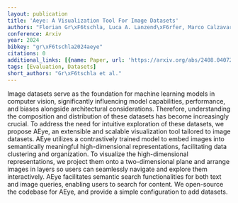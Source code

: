 ```yaml
---
layout: publication
title: 'Aeye: A Visualization Tool For Image Datasets'
authors: "Florian Gr\xF6tschla, Luca A. Lanzend\xF6rfer, Marco Calzavara, Roger Wattenhofer"
conference: Arxiv
year: 2024
bibkey: "gr\xF6tschla2024aeye"
citations: 0
additional_links: [{name: Paper, url: 'https://arxiv.org/abs/2408.04072'}]
tags: [Evaluation, Datasets]
short_authors: "Gr\xF6tschla et al."
---
```

Image datasets serve as the foundation for machine learning models in
computer vision, significantly influencing model capabilities, performance, and
biases alongside architectural considerations. Therefore, understanding the
composition and distribution of these datasets has become increasingly crucial.
To address the need for intuitive exploration of these datasets, we propose
AEye, an extensible and scalable visualization tool tailored to image datasets.
AEye utilizes a contrastively trained model to embed images into semantically
meaningful high-dimensional representations, facilitating data clustering and
organization. To visualize the high-dimensional representations, we project
them onto a two-dimensional plane and arrange images in layers so users can
seamlessly navigate and explore them interactively. AEye facilitates semantic
search functionalities for both text and image queries, enabling users to
search for content. We open-source the codebase for AEye, and provide a simple
configuration to add datasets.
